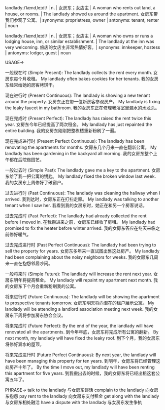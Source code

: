 landlady:/ˈlændˌleɪdi/ | n. | 女房东；女店主 | A woman who rents out land, a house, or rooms. |  The landlady showed us around the apartment. 女房东带我们参观了公寓。| synonyms: proprietress, owner | antonyms: tenant, renter | noun

landlady:/ˈlændˌleɪdi/ | n. | 女房东；女店主 | A woman who owns or runs a lodging house, inn, or similar establishment. | The landlady at the inn was very welcoming. 旅店的女店主非常热情好客。| synonyms: innkeeper, hostess | antonyms: lodger, guest | noun


USAGE->

一般现在时 (Simple Present):
The landlady collects the rent every month.  女房东每个月收租。
My landlady often bakes cookies for her tenants. 我的女房东经常给她的房客烤饼干。

现在进行时 (Present Continuous):
The landlady is showing a new tenant around the property. 女房东正在带一位新房客参观房产。
My landlady is fixing the leaky faucet in my bathroom. 我的女房东正在修理我浴室里漏水的水龙头。

现在完成时 (Present Perfect):
The landlady has raised the rent twice this year. 女房东今年已经提高了两次租金。
My landlady has just repainted the entire building. 我的女房东刚刚把整栋楼重新粉刷了一遍。

现在完成进行时 (Present Perfect Continuous):
The landlady has been renovating the apartments for months.  女房东几个月来一直在翻新公寓。
My landlady has been gardening in the backyard all morning. 我的女房东整个上午都在后院做园艺。

一般过去时 (Simple Past):
The landlady gave me a key to the apartment. 女房东给了我一把公寓的钥匙。
My landlady fixed the broken window last week. 我的女房东上周修好了破窗户。

过去进行时 (Past Continuous):
The landlady was cleaning the hallway when I arrived. 我到达时，女房东正在打扫走廊。
My landlady was talking to another tenant when I saw her. 我看到我的女房东时，她正在和另一个房客说话。

过去完成时 (Past Perfect):
The landlady had already collected the rent before I moved in. 在我搬进来之前，女房东已经收了房租。
My landlady had promised to fix the heater before winter arrived. 我的女房东答应在冬天来临之前修好暖气。

过去完成进行时 (Past Perfect Continuous):
The landlady had been trying to sell the property for years. 女房东多年来一直试图出售这处房产。
My landlady had been complaining about the noisy neighbors for weeks.  我的女房东几周来一直在抱怨邻居吵闹。


一般将来时 (Simple Future):
The landlady will increase the rent next year. 女房东明年将提高租金。
My landlady will repaint my apartment next month. 我的女房东下个月会重新粉刷我的公寓。

将来进行时 (Future Continuous):
The landlady will be showing the apartment to prospective tenants tomorrow. 女房东明天将向潜在的租户展示公寓。
My landlady will be attending a landlord association meeting next week. 我的女房东下周将参加房东协会会议。

将来完成时 (Future Perfect):
By the end of the year, the landlady will have renovated all the apartments. 到今年年底，女房东将完成所有公寓的翻新。
By next month, my landlady will have fixed the leaky roof. 到下个月，我的女房东将修好漏水的屋顶。

将来完成进行时 (Future Perfect Continuous):
By next year, the landlady will have been managing this property for ten years. 到明年，女房东将已经管理这处房产十年了。
By the time I move out, my landlady will have been renting this apartment for five years. 到我搬出去的时候，我的女房东将已经出租这套公寓五年了。



PHRASE->
talk to the landlady  与女房东谈话
complain to the landlady  向女房东抱怨
pay rent to the landlady  向女房东支付租金
get along with the landlady  与女房东相处融洽
have a dispute with the landlady 与女房东发生争执
